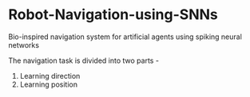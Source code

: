 # Robot-Navigation-using-SNNs
Bio-inspired navigation system for artificial agents using spiking neural networks

The navigation task is divided into two parts - 
1. Learning direction
2. Learning position 
